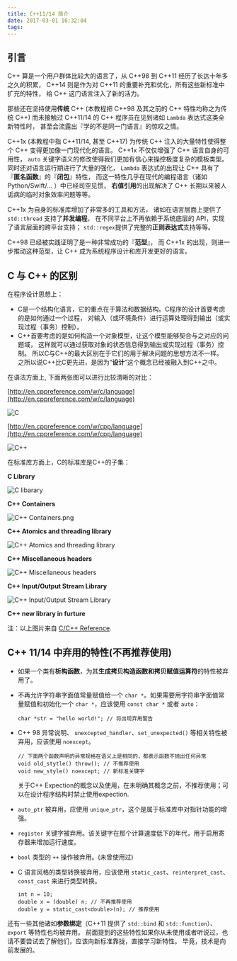 ```yaml
---
title: C++11/14 简介
date: 2017-03-01 16:32:04
tags:
---
```


## 引言

C++ 算是一个用户群体比较大的语言了，从 C++98 到 C++11 经历了长达十年多之久的积累，
C++14 则是作为对 C++11 的重要补充和优化，所有这些新标准中扩充的特性，
给 C++ 这门语言注入了新的活力。

那些还在坚持使用**传统** C++ (本教程把 C++98 及其之前的 C++ 特性均称之为传统 C++)
而未接触过 C++11/14 的 C++ 程序员在见到诸如 `Lambda` 表达式这类全新特性时，
甚至会流露出『学的不是同一门语言』的惊叹之情。

C++1x (本教程中指 C++11/14, 甚至 C++17) 为传统 C++ 注入的大量特性使得整个 C++ 变得更加像一门现代化的语言。
C++1x 不仅仅增强了 C++ 语言自身的可用性，
`auto` 关键字语义的修改使得我们更加有信心来操控极度复杂的模板类型。
同时还对语言运行期进行了大量的强化，
`Lambda` 表达式的出现让 C++ 具有了『**匿名函数**』的『**闭包**』特性，
而这一特性几乎在现代的编程语言（诸如 Python/Swift/... ）中已经司空见惯，
**右值引用**的出现解决了 C++ 长期以来被人诟病的临时对象效率问题等等。

C++1x 为自身的标准库增加了非常多的工具和方法，
诸如在语言层面上提供了 `std::thread` 支持了**并发编程**，
在不同平台上不再依赖于系统底层的 API，实现了语言层面的跨平台支持；
`std::regex`提供了完整的**正则表达式**支持等等。

C++98 已经被实践证明了是一种非常成功的『**范型**』，
而 C++1x 的出现，则进一步推动这种范型，让 C++ 成为系统程序设计和库开发更好的语言。

## C 与 C++ 的区别

在程序设计思想上：
+ C是一个结构化语言，它的重点在于算法和数据结构。C程序的设计首要考虑的是如何通过一个过程，
对输入（或环境条件）进行运算处理得到输出（或实现过程（事务）控制）。
+ C++首要考虑的是如何构造一个对象模型，让这个模型能够契合与之对应的问题域，
这样就可以通过获取对象的状态信息得到输出或实现过程（事务）控制。 
所以C与C++的最大区别在于它们的用于解决问题的思想方法不一样。
之所以说C++比C更先进，是因为“**设计**”这个概念已经被融入到C++之中。

在语法方面上, 下面两张图可以进行比较清晰的对比：

[http://en.cppreference.com/w/c/language](http://en.cppreference.com/w/c/language)

![C](static/C.png)

[http://en.cppreference.com/w/cpp/language](http://en.cppreference.com/w/cpp/language)

![C++](static/C++.png)

在标准库方面上，C的标准库是C++的子集：

**C Library**

![C libarary](static/C_libarary.png)

**C++ Containers**

![C++ Containers.png](static/Cxx_Containers.png)

**C++ Atomics and threading library**

![C++ Atomics and threading library](static/Cxx_Atomics_and_threading_library.png)

**C++ Miscellaneous headers**

![C++ Miscellaneous headers](static/Cxx_Miscellaneous_headers.png)

**C++ Input/Output Stream Library**

![C++ Input/Output Stream Library](static/Cxx_IO.png)

**C++ new library in furture**

注：以上图片来自 [C/C++ Reference](http://www.cplusplus.com/reference/).

## C++ 11/14 中弃用的特性(不再推荐使用)

+ 如果一个类有**析构函数**，为其**生成拷贝构造函数和拷贝赋值运算符**的特性被弃用了。

+ 不再允许字符串字面值常量赋值给一个 `char *`。如果需要用字符串字面值常量赋值和初始化一个 `char *`，应该使用 `const char *` 或者 `auto`：
    ```
    char *str = "hello world!"; // 将出现弃用警告
    ```

+ C++ 98 异常说明、 `unexcepted_handler`、`set_unexpected()` 等相关特性被弃用，应该使用 `noexcept`。
    ```
    // 下面两个函数声明的异常规格在语义上是相同的，都表示函数不抛出任何异常
    void old_stytle() throw(); // 不推荐使用
    void new_style() noexcept; // 新标准关键字
    ```
    关于C++ Expection的概念以及使用，在未明确其概念之前，不推荐使用；可以在设计程序结构时禁止使用expection.

+ `auto_ptr` 被弃用，应使用 `unique_ptr`，这个是属于标准库中对指针功能的增强。

+ `register` 关键字被弃用。该关键字在那个计算速度低下的年代，用于启用寄存器来增加运行速度。

+ `bool` 类型的 `++` 操作被弃用。(未曾使用过)

+ C 语言风格的类型转换被弃用，应该使用 `static_cast`、`reinterpret_cast`、`const_cast` 来进行类型转换。
    ```
    int n = 10;
    double x = (double) n; // 不再推荐使用
    double y = static_cast<double>(n); // 推荐使用
    ```
还有一些其他诸如**参数绑定**（C++11 提供了 `std::bind` 和 `std::function`）、`export` 等特性也均被弃用。
前面提到的这些特性如果你从未使用或者听说过，也请不要尝试去了解他们，应该向新标准靠拢，直接学习新特性。
毕竟，技术是向前发展的。
